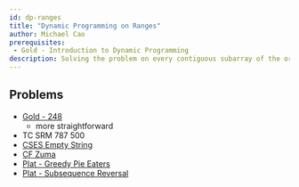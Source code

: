 ```yaml
---
id: dp-ranges
title: "Dynamic Programming on Ranges"
author: Michael Cao
prerequisites: 
 - Gold - Introduction to Dynamic Programming
description: Solving the problem on every contiguous subarray of the original array.
---
```


## Problems

 * [Gold - 248](http://www.usaco.org/index.php?page=viewproblem2&cpid=647)
   * more straightforward
 * TC SRM 787 500
 * [CSES Empty String](https://cses.fi/problemset/task/1080)
 * [CF Zuma](https://codeforces.com/problemset/problem/607/B)
 * [Plat - Greedy Pie Eaters](http://www.usaco.org/index.php?page=viewproblem2&cpid=972)
 * [Plat - Subsequence Reversal](http://www.usaco.org/index.php?page=viewproblem2&cpid=698)